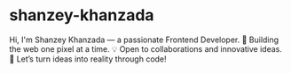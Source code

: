 # shanzey-khanzada
Hi, I'm Shanzey Khanzada — a passionate Frontend Developer. 🔧 Building the web one pixel at a time. 💡 Open to collaborations and innovative ideas. 🚀 Let’s turn ideas into reality through code!
